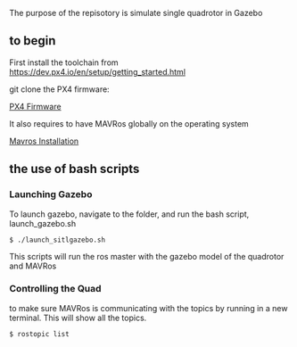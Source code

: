 The purpose of the repisotory is simulate single quadrotor in Gazebo 

## to begin 
First install the toolchain from https://dev.px4.io/en/setup/getting_started.html



git clone the PX4 firmware:

[PX4 Firmware](https://github.com/PX4/Firmware)

It also requires to have MAVRos globally on the operating system

[Mavros Installation](https://dev.px4.io/en/ros/mavros_installation.html)

## the use of bash scripts
### Launching Gazebo
To launch gazebo, navigate to the folder, and run the bash script, launch_gazebo.sh
```
$ ./launch_sitlgazebo.sh
```
This scripts will run the ros master with the gazebo model of the quadrotor and MAVRos
### Controlling the Quad

to make sure MAVRos is communicating with the topics by running in a new terminal. This will show all the topics. 
```
$ rostopic list
```

